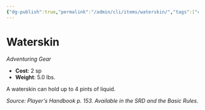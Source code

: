 ```yaml
---
{"dg-publish":true,"permalink":"/admin/cli/items/waterskin/","tags":["compendium/src/5e/phb","item/gear"],"updated":"2025-01-11T15:32:21.508+00:00"}
---
```


# Waterskin
*Adventuring Gear*  

- **Cost**: 2 sp
- **Weight**: 5.0 lbs.

A waterskin can hold up to 4 pints of liquid.

*Source: Player's Handbook p. 153. Available in the SRD and the Basic Rules.*